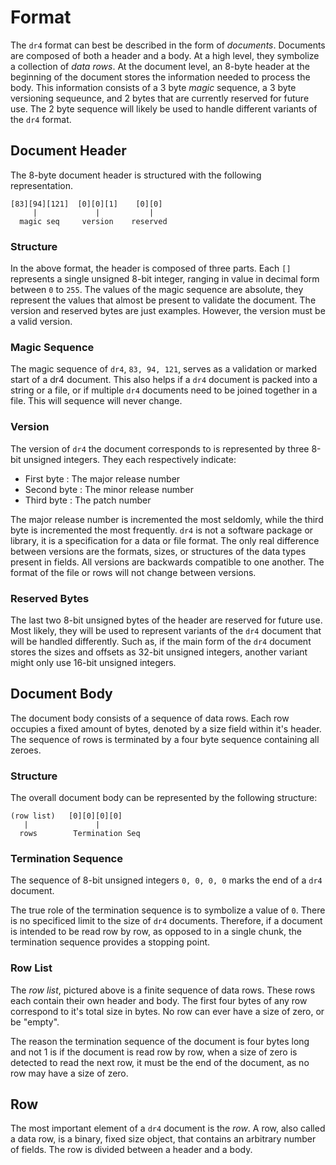 # Format

The `dr4` format can best be described in the form of *documents*. Documents are composed of both a header and a body. At a high level, they symbolize a collection of *data rows*. At the document level, an 8-byte header at the beginning of the document stores the information needed to process the body. This information consists of a 3 byte *magic* sequence, a 3 byte versioning sequeunce, and 2 bytes that are currently reserved for future use. The 2 byte sequence will likely be used to handle different variants of the `dr4` format.

## Document Header

The 8-byte document header is structured with the following representation.

```
[83][94][121]  [0][0][1]    [0][0]
     |             |           |
  magic seq     version    reserved
```

### Structure

In the above format, the header is composed of three parts. Each `[]` represents a single unsigned 8-bit integer, ranging in value in decimal form between `0` to `255`. The values of the magic sequence are absolute, they represent the values that almost be present to validate the document. The version and reserved bytes are just examples. However, the version must be a valid version.

### Magic Sequence

The magic sequence of `dr4`, `83, 94, 121`, serves as a validation or marked start of a dr4 document. This also helps if a `dr4` document is packed into a string or a file, or if multiple `dr4` documents need to be joined together in a file. This will sequence will never change.

### Version

The version of `dr4` the document corresponds to is represented by three 8-bit unsigned integers. They each respectively indicate:

* First byte : The major release number
* Second byte : The minor release number
* Third byte : The patch number

The major release number is incremented the most seldomly, while the third byte is incremented the most frequently. `dr4` is not a software package or library, it is a specification for a data or file format. The only real difference between versions are the formats, sizes, or structures of the data types present in fields. All versions are backwards compatible to one another. The format of the file or rows will not change between versions.


### Reserved Bytes

The last two 8-bit unsigned bytes of the header are reserved for future use. Most likely, they will be used to represent variants of the `dr4` document that will be handled differently. Such as, if the main form of the `dr4` document stores the sizes and offsets as 32-bit unsigned integers, another variant might only use 16-bit unsigned integers.

## Document Body

The document body consists of a sequence of data rows. Each row occupies a fixed amount of bytes, denoted by a size field within it's header. The sequence of rows is terminated by a four byte sequence containing all zeroes. 

### Structure

The overall document body can be represented by the following structure:

```
(row list)   [0][0][0][0]
   |               |
  rows        Termination Seq
```

### Termination Sequence

The sequence of 8-bit unsigned integers `0, 0, 0, 0` marks the end of a `dr4` document.

The true role of the termination sequence is to symbolize a value of `0`. There is no specificed limit to the size of `dr4` documents. Therefore, if a document is intended to be read row by row, as opposed to in a single chunk, the termination sequence provides a stopping point.

### Row List

The *row list*, pictured above is a finite sequence of data rows. These rows each contain their own header and body. The first four bytes of any row correspond to it's total size in bytes. No row can ever have a size of zero, or be "empty". 

The reason the termination sequence of the document is four bytes long and not 1 is if the document is read row by row, when a size of zero is detected to read the next row, it must be the end of the document, as no row may have a size of zero.

## Row

The most important element of a `dr4` document is the *row*. A row, also called a data row, is a binary, fixed size object, that contains an arbitrary number of fields. The row is divided between a header and a body.
